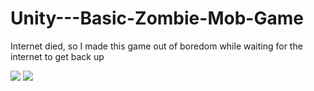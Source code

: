 # Unity---Basic-Zombie-Mob-Game
Internet died, so I made this game out of boredom while waiting for the internet to get back up

![](images/preview1.gif)
![](images/preview2.gif)


